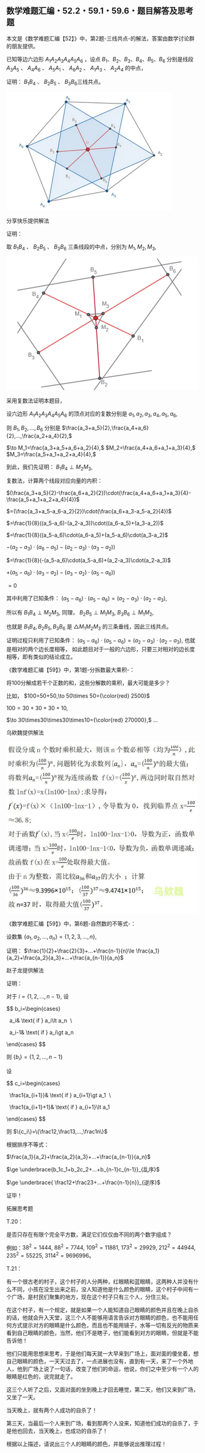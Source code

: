 ## 数学难题汇编・52.2・59.1・59.6・题目解答及思考题

本文是《数学难题汇编【52】》中，第2题-三线共点-的解法，答案由数学讨论群的朋友提供。

已知等边六边形 $A_1A_2A_3A_4A_5A_6$ ，设点 $B_1、B_2、B_3、B_4、B_5、B_6$ 分别是线段 $A_3A_5$ 、 $A_4A_6$ 、 $A_5A_1$ 、 $A_6A_2$ 、 $A_1A_3$ 、 $A_2A_4$ 的中点，

证明： $B_1B_4$ 、 $B_2B_5$ 、 $B_3B_6$ ​三线共点。

![图](/pics/p79-1.png)

分享快乐提供解法

证明：

取  $B_1B_4$ 、 $B_2B_5$ 、 $B_3B_6$ 三条线段的中点，分别为 $M_1,M_2,M_3,$

![图](/pics/p79-2.png)

采用复数法证明本题目，

设六边形 $A_1A_2A_3A_4A_5A_6$ 的顶点对应的复数分别是 $a_1,a_2,a_3,a_4,a_5,a_6,$ 

则 $B_1,B_2,...,B_6$ 分别是 $\frac{a_3+a_5}{2},\frac{a_4+a_6}{2},...,\frac{a_2+a_4}{2},$

$\to M_1=\frac{a_3+a_5+a_6+a_2}{4},$ $M_2=\frac{a_4+a_6+a_1+a_3}{4},$ $M_3=\frac{a_5+a_1+a_2+a_4}{4},$

到此，我们先证明： $B_1B_4\perp M_2M_3,$

复数法，计算两个线段对应向量的内积：

$(\frac{a_3+a_5}{2}-\frac{a_6+a_2}{2})\cdot(\frac{a_4+a_6+a_1+a_3}{4}-\frac{a_5+a_1+a_2+a_4}{4})$

$=(\frac{a_3+a_5-a_6-a_2}{2})\cdot(\frac{a_6+a_3-a_5-a_2}{4})$

$=\frac{1}{8}((a_5-a_6)-(a_2-a_3))\cdot((a_6-a_5)+(a_3-a_2))$

$=\frac{1}{8}((a_5-a_6)\cdot(a_6-a_5)+(a_5-a_6)\cdot(a_3-a_2)$ 

$-(a_2-a_3)\cdot(a_6-a_5)-(a_2-a_3)\cdot(a_3-a_2))$

$=\frac{1}{8}(-(a_5-a_6)\cdot(a_5-a_6)+(a_2-a_3)\cdot(a_2-a_3)$ 

$+(a_5-a_6)\cdot(a_3-a_2)-(a_3-a_2)\cdot(a_5-a_6))$

$=0$

其中利用了已知条件： $(a_5-a_6)\cdot(a_5-a_6)=(a_2-a_3)\cdot(a_2-a_3),$

所以有 $B_1B_4\perp M_2M_3,$ 同理， $B_2B_5\perp M_1M_3,$ $B_3B_6\perp M_1M_2,$

也就是 $B_1B_4,B_2B_5,B_3B_6$ 是 $\triangle M_1M_2M_3$ 的三条垂线，因此三线共点。

证明过程只利用了已知条件： $(a_5-a_6)\cdot(a_5-a_6)=(a_2-a_3)\cdot(a_2-a_3),$ 也就是相对的两个边长度相等，
如此题目对于一般的六边形，只要三对相对的边长度相等，即有类似的结论成立。

《数学难题汇编【59】》中，第1题-分拆数最大乘积-：

将100分解成若干个正数的和，这些分解数的乘积，最大可能是多少？

比如， $100=50+50,\to 50\times 50={\color{red} 2500}$

$100=30+30+30+10,$

$\to 30\times30\times30\times10={\color{red} 270000},$ ...

乌欸魏提供解法

![图](/pics/p79-3.png)

《数学难题汇编【59】》中，第6题-自然数的不等式-：

设数集 $\{a_1,a_2,...,a_n\}=\{1,2,3,...,n\},$

证明： $\frac{1}{2}+\frac{2}{3}+...+\frac{n-1}{n}\le \frac{a_1}{a_2}+\frac{a_2}{a_3}+...+\frac{a_{n-1}}{a_n}$

赵子龙提供解法

证明：

对于 $i=\{1,2,...,n-1\},$ 设

$$
b_i=\begin{cases}

  a_i& \text{ if } a_i\lt a_n  \\

  a_i-1& \text{ if } a_i\gt a_n

\end{cases}
$$

则 $\{b_i\}=\{1,2,...,n-1\}$

设

$$
c_i=\begin{cases}

  \frac1{a_{i+1}}& \text{ if } a_{i+1}\gt a_1  \\

  \frac1{a_{i+1}+1}& \text{ if } a_{i+1}\lt a_1

\end{cases}
$$

则 $\{c_i\}=\{\frac12,\frac13,...,\frac1n\}$

根据排序不等式：

$\frac{a_1}{a_2}+\frac{a_2}{a_3}+...+\frac{a_{n-1}}{a_n}$

$\ge \underbrace{b_1c_1+b_2c_2+...+b_{n-1}c_{n-1}}_{乱序}$

$\ge \underbrace{ \frac12+\frac23+...+\frac{n-1}{n}}_{逆序}$

证毕！

拓展思考题

T.20：

是否只存在有限个完全平方数，满足它们仅仅由不同的两个数字组成？

例如：$38^2=1444,$ $88^2=7744,$ $109^2=11881,$ $173^2=29929,$ $212^2=44944,$ $235^2=55225,$ $3114^2=9696996。$

T.21：

有一个很古老的村子，这个村子的人分两种，红眼睛和蓝眼睛，这两种人并没有什么不同，小孩在没生出来之前，没人知道他是什么颜色的眼睛，这个村子中间有一个广场，是村民们聚集的地方，现在这个村子只有三个人，分住三处。

在这个村子，有一个规定，就是如果一个人能知道自己眼睛的颜色并且在晚上自杀的话，他就会升入天堂，这三个人不能够用语言告诉对方眼睛的颜色，也不能用任何方式提示对方的眼睛是什么颜色，而且也不能用镜子，水等一切有反光的物质来看到自己眼睛的颜色，当然，他们不是瞎子，他们能看到对方的眼睛，但就是不能告诉他！

他们只能用思想来思考，于是他们每天就一大早来到广场上，面对面的傻坐着，想自己眼睛的颜色，一天天过去了，一点进展也没有，直到有一天，来了一个外地人，他到广场上说了一句话，改变了他们的命运，他说，你们之中至少有一个人的眼睛是红色的，说完就走了。

这三个人听了之后，又面对面的坐到晚上才回去睡觉，第二天，他们又来到广场，又坐了一天。

当天晚上，就有两个人成功的自杀了！

第三天，当最后一个人来到广场，看到那两个人没来，知道他们成功的自杀了，于是他也回去，当天晚上，也成功的自杀了！

根据以上描述，请说出三个人的眼睛的颜色，并能够说出推理过程！
